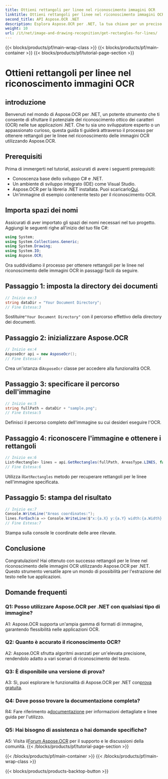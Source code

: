 ```yaml
---
title: Ottieni rettangoli per linee nel riconoscimento immagini OCR
linktitle: Ottieni rettangoli per linee nel riconoscimento immagini OCR
second_title: API Aspose.OCR .NET
description: Esplora Aspose.OCR per .NET, la tua chiave per un preciso riconoscimento delle immagini OCR. Scatena la potenza dell'estrazione del testo senza sforzo.
weight: 10
url: /it/net/image-and-drawing-recognition/get-rectangles-for-lines/
---
```


{{< blocks/products/pf/main-wrap-class >}}
{{< blocks/products/pf/main-container >}}
{{< blocks/products/pf/tutorial-page-section >}}

# Ottieni rettangoli per linee nel riconoscimento immagini OCR

## introduzione

Benvenuti nel mondo di Aspose.OCR per .NET, un potente strumento che ti consente di sfruttare il potenziale del riconoscimento ottico dei caratteri (OCR) nelle tue applicazioni .NET. Che tu sia uno sviluppatore esperto o un appassionato curioso, questa guida ti guiderà attraverso il processo per ottenere rettangoli per le linee nel riconoscimento delle immagini OCR utilizzando Aspose.OCR.

## Prerequisiti

Prima di immergerti nel tutorial, assicurati di avere i seguenti prerequisiti:

- Conoscenza base dello sviluppo C# e .NET.
- Un ambiente di sviluppo integrato (IDE) come Visual Studio.
-  Aspose.OCR per la libreria .NET installata. Puoi scaricarlo[Qui](https://releases.aspose.com/ocr/net/).
- Un'immagine di esempio contenente testo per il riconoscimento OCR.

## Importa spazi dei nomi

Assicurati di aver importato gli spazi dei nomi necessari nel tuo progetto. Aggiungi le seguenti righe all'inizio del tuo file C#:

```csharp
using System;
using System.Collections.Generic;
using System.Drawing;
using System.IO;
using Aspose.OCR;
```

Ora suddividiamo il processo per ottenere rettangoli per le linee nel riconoscimento delle immagini OCR in passaggi facili da seguire.

## Passaggio 1: imposta la directory dei documenti

```csharp
// Inizio ex:3
string dataDir = "Your Document Directory";
// Fine Estesa:3
```

 Sostituire`"Your Document Directory"` con il percorso effettivo della directory dei documenti.

## Passaggio 2: inizializzare Aspose.OCR

```csharp
// Inizio ex:4
AsposeOcr api = new AsposeOcr();
// Fine Estesa:4
```

 Crea un'istanza di`AsposeOcr` classe per accedere alla funzionalità OCR.

## Passaggio 3: specificare il percorso dell'immagine

```csharp
// Inizio ex:5
string fullPath = dataDir + "sample.png";
// Fine Estesa:5
```

Definisci il percorso completo dell'immagine su cui desideri eseguire l'OCR.

## Passaggio 4: riconoscere l'immagine e ottenere i rettangoli

```csharp
// Inizio ex:6
List<Rectangle> lines = api.GetRectangles(fullPath, AreasType.LINES, false);
// Fine Estesa:6
```

 Utilizza il`GetRectangles` metodo per recuperare rettangoli per le linee nell'immagine specificata.

## Passaggio 5: stampa del risultato

```csharp
// Inizio ex:7
Console.WriteLine("Areas coordinates:");
lines.ForEach(a => Console.WriteLine($"x:{a.X} y:{a.Y} width:{a.Width} height:{a.Height}"));
// Fine Estesa:7
```

Stampa sulla console le coordinate delle aree rilevate.

## Conclusione

Congratulazioni! Hai ottenuto con successo rettangoli per le linee nel riconoscimento delle immagini OCR utilizzando Aspose.OCR per .NET. Questo strumento versatile apre un mondo di possibilità per l'estrazione del testo nelle tue applicazioni.

## Domande frequenti

### Q1: Posso utilizzare Aspose.OCR per .NET con qualsiasi tipo di immagine?

A1: Aspose.OCR supporta un'ampia gamma di formati di immagine, garantendo flessibilità nelle applicazioni OCR.

### Q2: Quanto è accurato il riconoscimento OCR?

A2: Aspose.OCR sfrutta algoritmi avanzati per un'elevata precisione, rendendolo adatto a vari scenari di riconoscimento del testo.

### Q3: È disponibile una versione di prova?

 A3: Sì, puoi esplorare le funzionalità di Aspose.OCR per .NET con[prova gratuita](https://releases.aspose.com/).

### Q4: Dove posso trovare la documentazione completa?

 R4: Fare riferimento a[documentazione](https://reference.aspose.com/ocr/net/) per informazioni dettagliate e linee guida per l'utilizzo.

### Q5: Hai bisogno di assistenza o hai domande specifiche?

 A5: Visita il[Forum Aspose.OCR](https://forum.aspose.com/c/ocr/16) per il supporto e le discussioni della comunità.
{{< /blocks/products/pf/tutorial-page-section >}}

{{< /blocks/products/pf/main-container >}}
{{< /blocks/products/pf/main-wrap-class >}}

{{< blocks/products/products-backtop-button >}}
